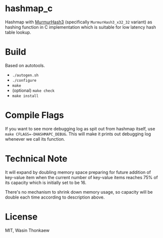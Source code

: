 # hashmap_c

Hashmap with [MurmurHash3](https://github.com/aappleby/smhasher) (specifically `MurmurHash3_x32_32` variant) as hashing function in C implementation which is suitable for low latency hash table lookup.

# Build

Based on autotools.

* `./autogen.sh`
* `./configure`
* `make`
* (optional) `make check`
* `make install`

# Compile Flags

If you want to see more debugging log as spit out from hashmap itself, use `make CFLAGS=-DHASHMAPC_DEBUG`. This will make it prints out debugging log whenever we call its function.

# Technical Note

It will expand by doubling memory space preparing for future addition of key-value item when the current number of key-value items reaches 75% of its capacity which is initially set to be 16.

There's no mechanism to shrink down memory usage, so capacity will be double each time according to description above.

# License
MIT, Wasin Thonkaew

